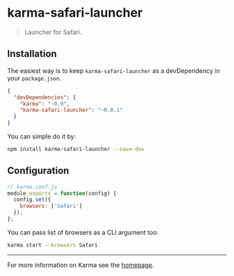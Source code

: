 # karma-safari-launcher

> Launcher for Safari.

## Installation

The easiest way is to keep `karma-safari-launcher` as a devDependency in your `package.json`.
```json
{
  "devDependencies": {
    "karma": "~0.9",
    "karma-safari-launcher": "~0.0.1"
  }
}
```

You can simple do it by:
```bash
npm install karma-safari-launcher --save-dev
```

## Configuration
```js
// karma.conf.js
module.exports = function(config) {
  config.set({
    browsers: ['Safari']
  });
};
```

You can pass list of browsers as a CLI argument too:
```bash
karma start --browsers Safari
```

----

For more information on Karma see the [homepage].


[homepage]: http://karma-runner.github.com

